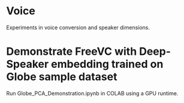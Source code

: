 # Voice
Experiments in voice conversion and speaker dimensions.

# Demonstrate FreeVC with Deep-Speaker embedding trained on Globe sample dataset
Run Globe_PCA_Demonstration.ipynb in COLAB using a GPU runtime.

